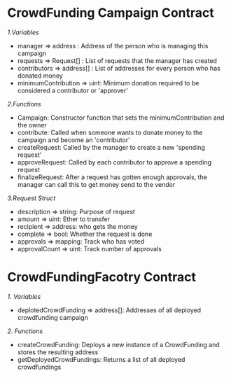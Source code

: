 # CrowdFunding Campaign Contract

<em>1.Variables</em>

- manager => address : Address of the person who is managing this campaign
- requests => Request[] : List of requests that the manager has created
- contributors => address[] : List of addresses for every person who has donated money
- minimumContribution => uint: Minimum donation required to be considered a contributor or 'approver'

<em>2.Functions</em>

- Campaign: Constructor function that sets the minimumContribution and the owner
- contribute: Called when someone wants to donate money to the campaign and become an 'contributor'
- createRequest: Called by the manager to create a new 'spending request'
- approveRequest: Called by each contributor to approve a spending request
- finalizeRequest: After a request has gotten enough approvals, the manager can call this to get money send to the vendor

<em>3.Request Struct</em>

- description => string: Purpose of request
- amount => uint: Ether to transfer
- recipient => address: who gets the money
- complete => bool: Whether the request is done
- approvals => mapping: Track who has voted
- approvalCount => uint: Track number of approvals

# CrowdFundingFacotry Contract

<em>1. Variables</em>

- deplotedCrowdFunding => address[]: Addresses of all deployed crowdfunding campaign

<em>2. Functions</em>

- createCrowdFunding: Deploys a new instance of a CrowdFunding and stores the resulting address
- getDeployedCrowdFundings: Returns a list of all deployed crowdfundings
